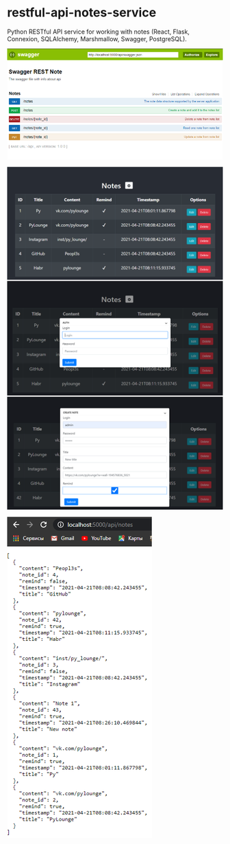 # restful-api-notes-service
Python RESTful API service for working with notes (React, Flask, Connexion, SQLAlchemy, Marshmallow, Swagger, PostgreSQL). 

![](https://github.com/Peopl3s/restful-api-notes-service/blob/main/flask-backend/examples/swagger1.PNG)

![](https://github.com/Peopl3s/restful-api-notes-service/blob/main/flask-backend/examples/screen1.PNG)
![](https://github.com/Peopl3s/restful-api-notes-service/blob/main/flask-backend/examples/screen2.PNG)
![](https://github.com/Peopl3s/restful-api-notes-service/blob/main/flask-backend/examples/screen3.PNG)

![](https://github.com/Peopl3s/restful-api-notes-service/blob/main/flask-backend/examples/raw.PNG)
